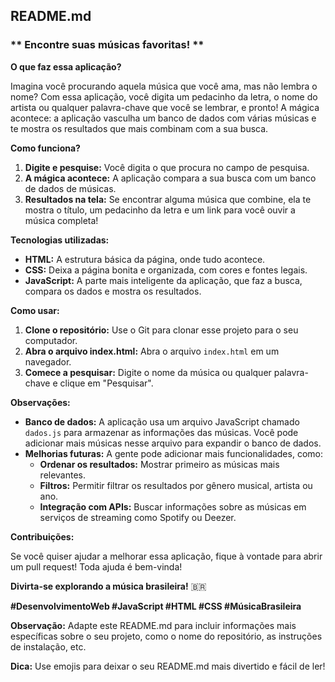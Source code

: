 ## **README.md**

### ** Encontre suas músicas favoritas! **

**O que faz essa aplicação?**

Imagina você procurando aquela música que você ama, mas não lembra o nome? Com essa aplicação, você digita um pedacinho da letra, o nome do artista ou qualquer palavra-chave que você se lembrar, e pronto! A mágica acontece: a aplicação vasculha um banco de dados com várias músicas e te mostra os resultados que mais combinam com a sua busca.

**Como funciona?**

1. **Digite e pesquise:** Você digita o que procura no campo de pesquisa.
2. **A mágica acontece:** A aplicação compara a sua busca com um banco de dados de músicas.
3. **Resultados na tela:** Se encontrar alguma música que combine, ela te mostra o título, um pedacinho da letra e um link para você ouvir a música completa!

**Tecnologias utilizadas:**

* **HTML:** A estrutura básica da página, onde tudo acontece.
* **CSS:** Deixa a página bonita e organizada, com cores e fontes legais.
* **JavaScript:** A parte mais inteligente da aplicação, que faz a busca, compara os dados e mostra os resultados.

**Como usar:**

1. **Clone o repositório:** Use o Git para clonar esse projeto para o seu computador.
2. **Abra o arquivo index.html:** Abra o arquivo `index.html` em um navegador.
3. **Comece a pesquisar:** Digite o nome da música ou qualquer palavra-chave e clique em "Pesquisar".

**Observações:**

* **Banco de dados:** A aplicação usa um arquivo JavaScript chamado `dados.js` para armazenar as informações das músicas. Você pode adicionar mais músicas nesse arquivo para expandir o banco de dados.
* **Melhorias futuras:** A gente pode adicionar mais funcionalidades, como:
    * **Ordenar os resultados:** Mostrar primeiro as músicas mais relevantes.
    * **Filtros:** Permitir filtrar os resultados por gênero musical, artista ou ano.
    * **Integração com APIs:** Buscar informações sobre as músicas em serviços de streaming como Spotify ou Deezer.

**Contribuições:**

Se você quiser ajudar a melhorar essa aplicação, fique à vontade para abrir um pull request! Toda ajuda é bem-vinda!

**Divirta-se explorando a música brasileira!** 🇧🇷

**#DesenvolvimentoWeb #JavaScript #HTML #CSS #MúsicaBrasileira**

**Observação:** Adapte este README.md para incluir informações mais específicas sobre o seu projeto, como o nome do repositório, as instruções de instalação, etc. 

**Dica:** Use emojis para deixar o seu README.md mais divertido e fácil de ler!
